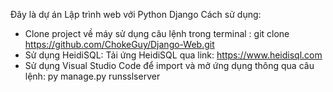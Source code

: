 Đây là dự án Lập trình web với Python Django 
Cách sử dụng: 
- Clone project về máy sử dụng câu lệnh trong terminal : git clone https://github.com/ChokeGuy/Django-Web.git
- Sử dụng HeidiSQL: Tải ứng HeidiSQL qua link: https://www.heidisql.com
- Sử dụng Visual Studio Code để import và mở ứng dụng thông qua câu lệnh: py manage.py runsslserver
